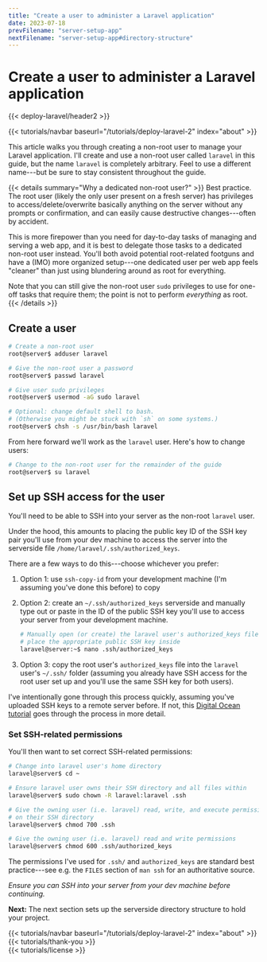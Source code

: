```yaml
---
title: "Create a user to administer a Laravel application"
date: 2023-07-18
prevFilename: "server-setup-app"
nextFilename: "server-setup-app#directory-structure"
---
```


# Create a user to administer a Laravel application

{{< deploy-laravel/header2 >}}
<div class="mt-4 mb-10">
{{< tutorials/navbar baseurl="/tutorials/deploy-laravel-2" index="about" >}}
</div>

This article walks you through creating a non-root user to manage your Laravel application.
I'll create and use a non-root user called `laravel` in this guide, but the name `laravel` is completely arbitrary.
Feel to use a different name---but be sure to stay consistent throughout the guide.

{{< details summary="Why a dedicated non-root user?" >}}
Best practice.
The root user (likely the only user present on a fresh server) has privileges to access/delete/overwrite basically anything on the server without any prompts or confirmation, and can easily cause destructive changes---often by accident.

This is more firepower than you need for day-to-day tasks of managing and serving a web app, and it is best to delegate those tasks to a dedicated non-root user instead.
You'll both avoid potential root-related footguns and have a (IMO) more organized setup---one dedicated user per web app feels "cleaner" than just using blundering around as root for everything.

Note that you can still give the non-root user `sudo` privileges to use for one-off tasks that require them; the point is not to perform *everything* as root.
{{< /details >}}

## Create a user

```bash
# Create a non-root user
root@server$ adduser laravel

# Give the non-root user a password
root@server$ passwd laravel

# Give user sudo privileges
root@server$ usermod -aG sudo laravel

# Optional: change default shell to bash.
# (Otherwise you might be stuck with `sh` on some systems.)
root@server$ chsh -s /usr/bin/bash laravel
```

From here forward we'll work as the `laravel` user.
Here's how to change users:

```bash
# Change to the non-root user for the remainder of the guide
root@server$ su laravel
```

## Set up SSH access for the user

You'll need to be able to SSH into your server as the non-root `laravel` user.

Under the hood, this amounts to placing the public key ID of the SSH key pair you'll use from your dev machine to access the server into the serverside file `/home/laravel/.ssh/authorized_keys`.

There are a few ways to do this---choose whichever you prefer:

1. Option 1: use `ssh-copy-id` from your development machine (I'm assuming you've done this before) to copy 
1. Option 2: create an `~/.ssh/authorized_keys` serverside and manually type out or paste in the ID of the public SSH key you'll use to access your server from your development machine.

   ```bash
   # Manually open (or create) the laravel user's authorized_keys file and
   # place the appropriate public SSH key inside
   laravel@server:~$ nano .ssh/authorized_keys
   ```

1. Option 3: copy the root user's `authorized_keys` file into the `laravel` user's `~/.ssh/` folder (assuming you already have SSH access for the root user set up and you'll use the same SSH key for both users).

I've intentionally gone through this process quickly, assuming you've uploaded SSH keys to a remote server before.
If not, this [Digital Ocean tutorial](https://docs.digitalocean.com/products/droplets/how-to/add-ssh-keys/to-existing-droplet/) goes through the process in more detail.

### Set SSH-related permissions

You'll then want to set correct SSH-related permissions:

```bash
# Change into laravel user's home directory
laravel@server$ cd ~

# Ensure laravel user owns their SSH directory and all files within
laravel@server$ sudo chown -R laravel:laravel .ssh

# Give the owning user (i.e. laravel) read, write, and execute permissions
# on their SSH directory
laravel@server$ chmod 700 .ssh

# Give the owning user (i.e. laravel) read and write permissions 
laravel@server$ chmod 600 .ssh/authorized_keys
```

The permissions I've used for `.ssh/` and `authorized_keys` are standard best practice---see e.g. the `FILES` section of `man ssh` for an authoritative source.

*Ensure you can SSH into your server from your dev machine before continuing.*

**Next:** The next section sets up the serverside directory structure to hold your project.

<div class="mt-8">
{{< tutorials/navbar baseurl="/tutorials/deploy-laravel-2" index="about" >}}
</div>

<div class="mt-8">
{{< tutorials/thank-you >}}
<div>

<div class="mt-6">
{{< tutorials/license >}}
<div>

